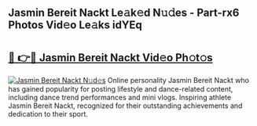 ## Jasmin Bereit Nackt Le𝚊k𝚎d N𝚞𝚍es - Part-rx6 Photos Vid𝚎o Le𝚊ks idYEq

# <h2><a href="http://fb7vu0.evod.top/?m=Jasmin+Bereit+Nackt">🔗 👉🔴 Jasmin Bereit Nackt Vid𝚎o Ph𝚘t𝚘s</a></h2>

[![Jasmin Bereit Nackt N𝚞d𝚎s](https://i.imgur.com/8V9OHl7.gif)](http://fb7vu0.evod.top/?m=Jasmin+Bereit+Nackt)
Online personality Jasmin Bereit Nackt who has gained popularity for posting lifestyle and dance-related content, including dance trend performances and mini vlogs. Inspiring athlete Jasmin Bereit Nackt, recognized for their outstanding achievements and dedication to their sport. 
